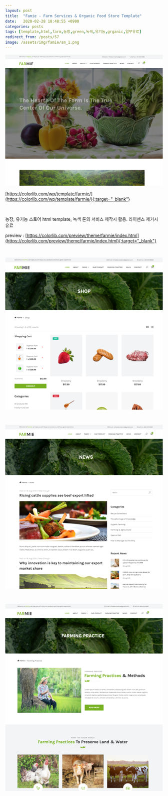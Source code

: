 ```yaml
---
layout: post
title:  "Famie - Farm Services & Organic Food Store Template"
date:   2020-02-28 18:48:55 +0900
categories: posts
tags: [template,html,farm,농장,green,녹색,유기농,grganic,일부유료]
redirect_from: /posts/57
image: /assets/img/famie/sm_1.png
--- 
```

![famie template](/assets/img/famie/content_1.png)

[https://colorlib.com/wp/template/farmie/](https://colorlib.com/wp/template/farmie/){:target="_blank"}

<br />

농장, 유기농 스토어 html template, 녹색 톤의 서비스 제작시 활용. 라이센스 제거시 유료

preview : [https://colorlib.com/preview/theme/farmie/index.html](https://colorlib.com/preview/theme/farmie/index.html){:target="_blank"}

<br />

![famie template](/assets/img/famie/content_2.png)

<br />

![famie template](/assets/img/famie/content_3.png)

<br />

![famie template](/assets/img/famie/content_4.png)


